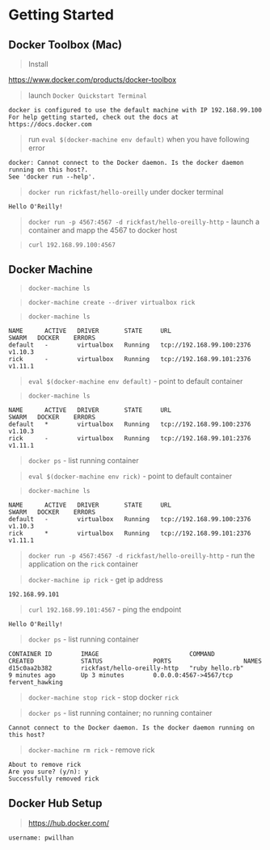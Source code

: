 # Getting Started

## Docker Toolbox (Mac)

> Install

https://www.docker.com/products/docker-toolbox

> launch `Docker Quickstart Terminal`

```
docker is configured to use the default machine with IP 192.168.99.100
For help getting started, check out the docs at https://docs.docker.com
```

> run `eval $(docker-machine env default)` when you have following error 

```
docker: Cannot connect to the Docker daemon. Is the docker daemon running on this host?.
See 'docker run --help'.
```

> `docker run rickfast/hello-oreilly` under docker terminal

```
Hello O'Reilly!
```

> `docker run -p 4567:4567 -d rickfast/hello-oreilly-http` - launch a container and mapp the 4567 to docker host

> `curl 192.168.99.100:4567`

## Docker Machine

> `docker-machine ls`

> `docker-machine create --driver virtualbox rick`

> `docker-machine ls`

```
NAME      ACTIVE   DRIVER       STATE     URL                         SWARM   DOCKER    ERRORS
default   -        virtualbox   Running   tcp://192.168.99.100:2376           v1.10.3   
rick      -        virtualbox   Running   tcp://192.168.99.101:2376           v1.11.1
```

> `eval $(docker-machine env default)` - point to default container

> `docker-machine ls`

```
NAME      ACTIVE   DRIVER       STATE     URL                         SWARM   DOCKER    ERRORS
default   *        virtualbox   Running   tcp://192.168.99.100:2376           v1.10.3   
rick      -        virtualbox   Running   tcp://192.168.99.101:2376           v1.11.1
```

> `docker ps` - list running container

> `eval $(docker-machine env rick)` - point to default container

> `docker-machine ls`

```
NAME      ACTIVE   DRIVER       STATE     URL                         SWARM   DOCKER    ERRORS
default   -        virtualbox   Running   tcp://192.168.99.100:2376           v1.10.3   
rick      *        virtualbox   Running   tcp://192.168.99.101:2376           v1.11.1
```

> `docker run -p 4567:4567 -d rickfast/hello-oreilly-http` - run the application on the `rick` container

> `docker-machine ip rick` - get ip address

```
192.168.99.101
```

> `curl 192.168.99.101:4567` - ping the endpoint

```
Hello O'Reilly!
```

> `docker ps` - list running container

```
CONTAINER ID        IMAGE                         COMMAND             CREATED             STATUS              PORTS                    NAMES
d15c0aa2b382        rickfast/hello-oreilly-http   "ruby hello.rb"     9 minutes ago       Up 3 minutes        0.0.0.0:4567->4567/tcp   fervent_hawking
```

> `docker-machine stop rick` - stop docker `rick`

> `docker ps` - list running container; no running container

```
Cannot connect to the Docker daemon. Is the docker daemon running on this host?
```

> `docker-machine rm rick` - remove rick

```
About to remove rick
Are you sure? (y/n): y
Successfully removed rick
```

## Docker Hub Setup

> https://hub.docker.com/

```
username: pwillhan
```
